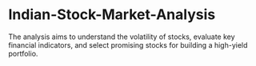# Indian-Stock-Market-Analysis
The analysis aims to understand the volatility of stocks, evaluate key financial indicators, and select promising stocks for building a high-yield portfolio.

